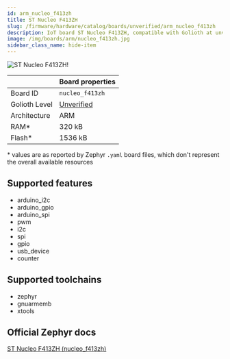```yaml
---
id: arm_nucleo_f413zh
title: ST Nucleo F413ZH
slug: /firmware/hardware/catalog/boards/unverified/arm_nucleo_f413zh
description: IoT board ST Nucleo F413ZH, compatible with Golioth at unverified level.
image: /img/boards/arm/nucleo_f413zh.jpg
sidebar_class_name: hide-item
---
```


[//]: # (This is an auto-generated file, do not edit! Changes to it will be lost upon re-generation)

![ST Nucleo F413ZH!](/img/boards/arm/nucleo_f413zh.jpg "ST Nucleo F413ZH")

|                | Board properties     |
| -------------  | -------------------- |
| Board ID       | `nucleo_f413zh` |
| Golioth Level  | [Unverified](/firmware/hardware#unverified-boards) |
| Architecture   | ARM |
| RAM*           | 320 kB |
| Flash*         | 1536 kB |

\* values are as reported by Zephyr `.yaml` board files, which don't represent the overall available resources



## Supported features

* arduino_i2c
* arduino_gpio
* arduino_spi
* pwm
* i2c
* spi
* gpio
* usb_device
* counter

## Supported toolchains

* zephyr
* gnuarmemb
* xtools

## Official Zephyr docs

[ST Nucleo F413ZH (nucleo_f413zh)](https://docs.zephyrproject.org/3.6.0/boards/arm/nucleo_f413zh/doc/index.html)
